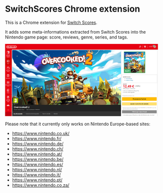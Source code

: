 # SwitchScores Chrome extension

This is a Chrome extension for [Switch Scores](https://www.switchscores.com/).

It adds some meta-informations extracted from Switch Scores into the Nintendo game page: score, reviews, genre, series, and tags.

![Example](capture.png)

Please note that it currently only works on Nintendo Europe-based sites:

- <https://www.nintendo.co.uk/>
- <https://www.nintendo.fr/>
- <https://www.nintendo.de/>
- <https://www.nintendo.ch/>
- <https://www.nintendo.at/>
- <https://www.nintendo.be/>
- <https://www.nintendo.es/>
- <https://www.nintendo.nl/>
- <https://www.nintendo.it/>
- <https://www.nintendo.pt/>
- <https://www.nintendo.co.za/>
